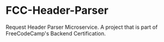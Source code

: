 # FCC-Header-Parser
Request Header Parser Microservice. A project that is part of FreeCodeCamp's Backend Certification.
